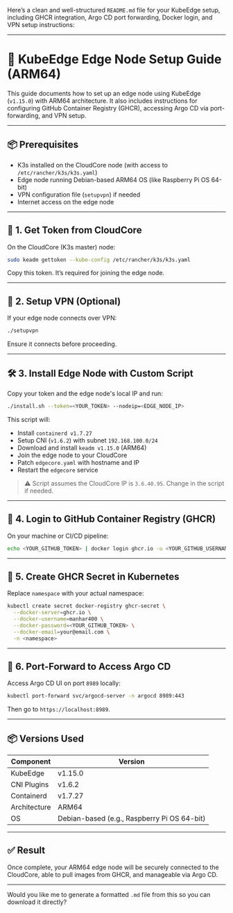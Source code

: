 Here’s a clean and well-structured `README.md` file for your KubeEdge setup, including GHCR integration, Argo CD port forwarding, Docker login, and VPN setup instructions:

---

# 🚀 KubeEdge Edge Node Setup Guide (ARM64)

This guide documents how to set up an edge node using KubeEdge (`v1.15.0`) with ARM64 architecture. It also includes instructions for configuring GitHub Container Registry (GHCR), accessing Argo CD via port-forwarding, and VPN setup.

---

## 📦 Prerequisites

* K3s installed on the CloudCore node (with access to `/etc/rancher/k3s/k3s.yaml`)
* Edge node running Debian-based ARM64 OS (like Raspberry Pi OS 64-bit)
* VPN configuration file (`setupvpn`) if needed
* Internet access on the edge node

---

## 🧪 1. Get Token from CloudCore

On the CloudCore (K3s master) node:

```bash
sudo keadm gettoken --kube-config /etc/rancher/k3s/k3s.yaml
```

Copy this token. It’s required for joining the edge node.

---

## 📁 2. Setup VPN (Optional)

If your edge node connects over VPN:

```bash
./setupvpn
```

Ensure it connects before proceeding.

---

## 🛠️ 3. Install Edge Node with Custom Script

Copy your token and the edge node's local IP and run:

```bash
./install.sh --token=<YOUR_TOKEN> --nodeip=<EDGE_NODE_IP>
```

This script will:

* Install `containerd v1.7.27`
* Setup CNI (`v1.6.2`) with subnet `192.168.100.0/24`
* Download and install `keadm v1.15.0` (ARM64)
* Join the edge node to your CloudCore
* Patch `edgecore.yaml` with hostname and IP
* Restart the `edgecore` service

> ⚠️ Script assumes the CloudCore IP is `3.6.40.95`. Change in the script if needed.

---

## 🔐 4. Login to GitHub Container Registry (GHCR)

On your machine or CI/CD pipeline:

```bash
echo <YOUR_GITHUB_TOKEN> | docker login ghcr.io -u <YOUR_GITHUB_USERNAME> --password-stdin
```

---

## 🧰 5. Create GHCR Secret in Kubernetes

Replace `namespace` with your actual namespace:

```bash
kubectl create secret docker-registry ghcr-secret \
  --docker-server=ghcr.io \
  --docker-username=manhar400 \
  --docker-password=<YOUR_GITHUB_TOKEN> \
  --docker-email=your@email.com \
  -n <namespace>
```

---

## 🚪 6. Port-Forward to Access Argo CD

Access Argo CD UI on port `8989` locally:

```bash
kubectl port-forward svc/argocd-server -n argocd 8989:443
```

Then go to `https://localhost:8989`.

---

## 📦 Versions Used

| Component    | Version                                     |
| ------------ | ------------------------------------------- |
| KubeEdge     | v1.15.0                                     |
| CNI Plugins  | v1.6.2                                      |
| Containerd   | v1.7.27                                     |
| Architecture | ARM64                                       |
| OS           | Debian-based (e.g., Raspberry Pi OS 64-bit) |

---

## ✅ Result

Once complete, your ARM64 edge node will be securely connected to the CloudCore, able to pull images from GHCR, and manageable via Argo CD.

---

Would you like me to generate a formatted `.md` file from this so you can download it directly?
